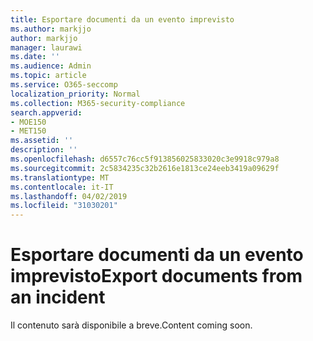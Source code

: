 ```yaml
---
title: Esportare documenti da un evento imprevisto
ms.author: markjjo
author: markjjo
manager: laurawi
ms.date: ''
ms.audience: Admin
ms.topic: article
ms.service: O365-seccomp
localization_priority: Normal
ms.collection: M365-security-compliance
search.appverid:
- MOE150
- MET150
ms.assetid: ''
description: ''
ms.openlocfilehash: d6557c76cc5f913856025833020c3e9918c979a8
ms.sourcegitcommit: 2c5834235c32b2616e1813ce24eeb3419a09629f
ms.translationtype: MT
ms.contentlocale: it-IT
ms.lasthandoff: 04/02/2019
ms.locfileid: "31030201"
---
```

# <a name="export-documents-from-an-incident"></a><span data-ttu-id="35b78-102">Esportare documenti da un evento imprevisto</span><span class="sxs-lookup"><span data-stu-id="35b78-102">Export documents from an incident</span></span>

<span data-ttu-id="35b78-103">Il contenuto sarà disponibile a breve.</span><span class="sxs-lookup"><span data-stu-id="35b78-103">Content coming soon.</span></span>